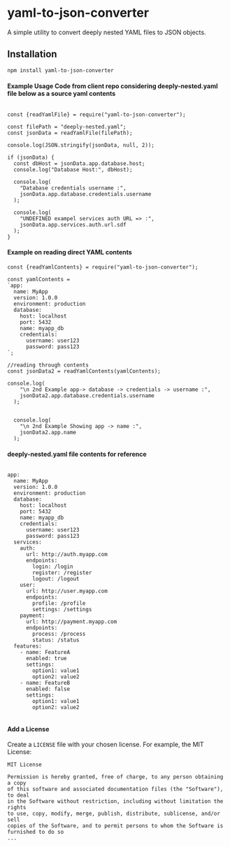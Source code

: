 # yaml-to-json-converter

A simple utility to convert deeply nested YAML files to JSON objects.

## Installation

```bash
npm install yaml-to-json-converter
```

#### Example Usage Code from client repo considering deeply-nested.yaml file below as a source yaml contents 

```plaintext
    
const {readYamlFile} = require("yaml-to-json-converter");

const filePath = "deeply-nested.yaml";
const jsonData = readYamlFile(filePath);

console.log(JSON.stringify(jsonData, null, 2));

if (jsonData) {
  const dbHost = jsonData.app.database.host;
  console.log("Database Host:", dbHost);

  console.log(
    "Database credentials username :",
    jsonData.app.database.credentials.username
  );

  console.log(
    "UNDEFINED exampel services auth URL => :",
    jsonData.app.services.auth.url.sdf
  );
}

```

#### Example on reading direct YAML contents 

```
const {readYamlContents} = require("yaml-to-json-converter");

const yamlContents = 
`app:
  name: MyApp
  version: 1.0.0
  environment: production
  database:
    host: localhost
    port: 5432
    name: myapp_db
    credentials:
      username: user123
      password: pass123
`;

//reading through contents 
const jsonData2 = readYamlContents(yamlContents);

console.log(
    "\n 2nd Example app-> database -> credentials -> username :",
    jsonData2.app.database.credentials.username
  );


  console.log(
    "\n 2nd Example Showing app -> name :",
    jsonData2.app.name
  );  
```

#### deeply-nested.yaml file contents for reference 

```plaintext

app:
  name: MyApp
  version: 1.0.0
  environment: production
  database:
    host: localhost
    port: 5432
    name: myapp_db
    credentials:
      username: user123
      password: pass123
  services:
    auth:
      url: http://auth.myapp.com
      endpoints:
        login: /login
        register: /register
        logout: /logout
    user:
      url: http://user.myapp.com
      endpoints:
        profile: /profile
        settings: /settings
    payment:
      url: http://payment.myapp.com
      endpoints:
        process: /process
        status: /status
  features:
    - name: FeatureA
      enabled: true
      settings:
        option1: value1
        option2: value2
    - name: FeatureB
      enabled: false
      settings:
        option1: value1
        option2: value2


```

#### Add a License

Create a `LICENSE` file with your chosen license. For example, the MIT License:

```plaintext
MIT License

Permission is hereby granted, free of charge, to any person obtaining a copy
of this software and associated documentation files (the "Software"), to deal
in the Software without restriction, including without limitation the rights
to use, copy, modify, merge, publish, distribute, sublicense, and/or sell
copies of the Software, and to permit persons to whom the Software is
furnished to do so
...